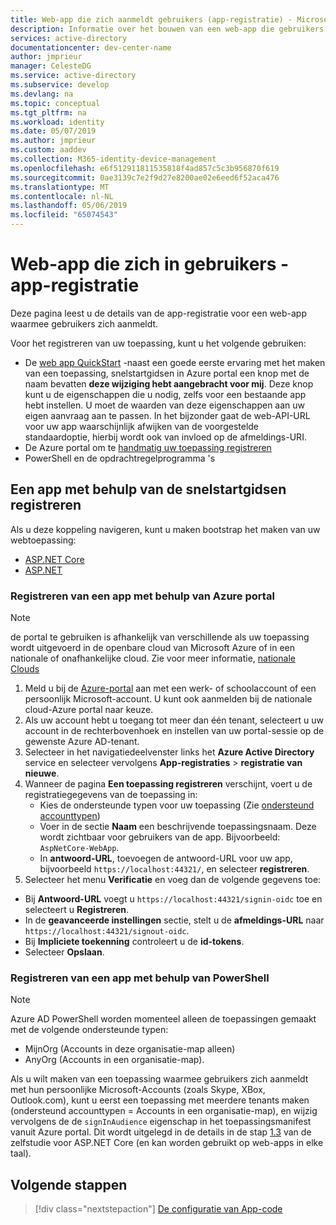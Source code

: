 ```yaml
---
title: Web-app die zich aanmeldt gebruikers (app-registratie) - Microsoft identity-platform
description: Informatie over het bouwen van een web-app die gebruikers (app-registratie) worden aangemeld
services: active-directory
documentationcenter: dev-center-name
author: jmprieur
manager: CelesteDG
ms.service: active-directory
ms.subservice: develop
ms.devlang: na
ms.topic: conceptual
ms.tgt_pltfrm: na
ms.workload: identity
ms.date: 05/07/2019
ms.author: jmprieur
ms.custom: aaddev
ms.collection: M365-identity-device-management
ms.openlocfilehash: e6f512911811535818f4ad857c5c3b956870f619
ms.sourcegitcommit: 0ae3139c7e2f9d27e8200ae02e6eed6f52aca476
ms.translationtype: MT
ms.contentlocale: nl-NL
ms.lasthandoff: 05/06/2019
ms.locfileid: "65074543"
---
```

# <a name="web-app-that-signs-in-users---app-registration"></a>Web-app die zich in gebruikers - app-registratie

Deze pagina leest u de details van de app-registratie voor een web-app waarmee gebruikers zich aanmeldt.

Voor het registreren van uw toepassing, kunt u het volgende gebruiken:

- De [web app QuickStart](#register-an-app-using-the-quickstarts) -naast een goede eerste ervaring met het maken van een toepassing, snelstartgidsen in Azure portal een knop met de naam bevatten **deze wijziging hebt aangebracht voor mij**. Deze knop kunt u de eigenschappen die u nodig, zelfs voor een bestaande app hebt instellen. U moet de waarden van deze eigenschappen aan uw eigen aanvraag aan te passen. In het bijzonder gaat de web-API-URL voor uw app waarschijnlijk afwijken van de voorgestelde standaardoptie, hierbij wordt ook van invloed op de afmeldings-URI.
- De Azure portal om te [handmatig uw toepassing registreren](#register-an-app-using-azure-portal)
- PowerShell en de opdrachtregelprogramma 's

## <a name="register-an-app-using-the-quickstarts"></a>Een app met behulp van de snelstartgidsen registreren

Als u deze koppeling navigeren, kunt u maken bootstrap het maken van uw webtoepassing:

- [ASP.NET Core](https://aka.ms/aspnetcore2-1-aad-quickstart-v2)
- [ASP.NET](https://ms.portal.azure.com/#blade/Microsoft_AAD_RegisteredApps/applicationsListBlade/quickStartType/AspNetWebAppQuickstartPage/sourceType/docs)

### <a name="register-an-app-using-azure-portal"></a>Registreren van een app met behulp van Azure portal

> [!NOTE]
> de portal te gebruiken is afhankelijk van verschillende als uw toepassing wordt uitgevoerd in de openbare cloud van Microsoft Azure of in een nationale of onafhankelijke cloud. Zie voor meer informatie, [nationale Clouds](./authentication-national-cloud.md#app-registration-endpoints)

1. Meld u bij de [Azure-portal](https://portal.azure.com) aan met een werk- of schoolaccount of een persoonlijk Microsoft-account. U kunt ook aanmelden bij de nationale cloud-Azure portal naar keuze.
1. Als uw account hebt u toegang tot meer dan één tenant, selecteert u uw account in de rechterbovenhoek en instellen van uw portal-sessie op de gewenste Azure AD-tenant.
1. Selecteer in het navigatiedeelvenster links het **Azure Active Directory** service en selecteer vervolgens **App-registraties** > **registratie van nieuwe**.
1. Wanneer de pagina **Een toepassing registreren** verschijnt, voert u de registratiegegevens van de toepassing in:
   - Kies de ondersteunde typen voor uw toepassing (Zie [ondersteund accounttypen](./v2-supported-account-types.md))
   - Voer in de sectie **Naam** een beschrijvende toepassingsnaam. Deze wordt zichtbaar voor gebruikers van de app. Bijvoorbeeld: `AspNetCore-WebApp`.
   - In **antwoord-URL**, toevoegen de antwoord-URL voor uw app, bijvoorbeeld `https://localhost:44321/`, en selecteer **registreren**.
1. Selecteer het menu **Verificatie** en voeg dan de volgende gegevens toe:
- Bij **Antwoord-URL** voegt u `https://localhost:44321/signin-oidc` toe en selecteert u **Registreren**.
- In de **geavanceerde instellingen** sectie, stelt u de **afmeldings-URL** naar `https://localhost:44321/signout-oidc`.
- Bij **Impliciete toekenning** controleert u de **id-tokens**.
- Selecteer **Opslaan**.

### <a name="register-an-app-using-powershell"></a>Registreren van een app met behulp van PowerShell

> [!NOTE]
> Azure AD PowerShell worden momenteel alleen de toepassingen gemaakt met de volgende ondersteunde typen:
>
> - MijnOrg (Accounts in deze organisatie-map alleen)
> - AnyOrg (Accounts in een organisatie-map).
>
> Als u wilt maken van een toepassing waarmee gebruikers zich aanmeldt met hun persoonlijke Microsoft-Accounts (zoals Skype, XBox, Outlook.com), kunt u eerst een toepassing met meerdere tenants maken (ondersteund accounttypen = Accounts in een organisatie-map), en wijzig vervolgens de de `signInAudience` eigenschap in het toepassingsmanifest vanuit Azure portal. Dit wordt uitgelegd in de details in de stap [1.3](https://github.com/Azure-Samples/active-directory-aspnetcore-webapp-openidconnect-v2/tree/master/1-WebApp-OIDC/1-3-AnyOrgOrPersonal#step-1-register-the-sample-with-your-azure-ad-tenant) van de zelfstudie voor ASP.NET Core (en kan worden gebruikt op web-apps in elke taal).

## <a name="next-steps"></a>Volgende stappen

> [!div class="nextstepaction"]
> [De configuratie van App-code](scenario-web-app-sign-user-app-configuration.md)
